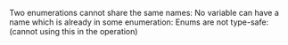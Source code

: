 Two enumerations cannot share the same names:
No variable can have a name which is already in some enumeration:
Enums are not type-safe: (cannot using this in the operation)